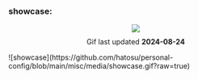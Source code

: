 ### showcase:
<p align="center">
   <img src="https://github.com/hatosu/personal-config/blob/main/misc/media/showcase.gif?raw=true" style="margin-bottom: 10px;"/> <br>
   Gif last updated <b>2024-08-24</b>
</p>
![showcase](https://github.com/hatosu/personal-config/blob/main/misc/media/showcase.gif?raw=true)
